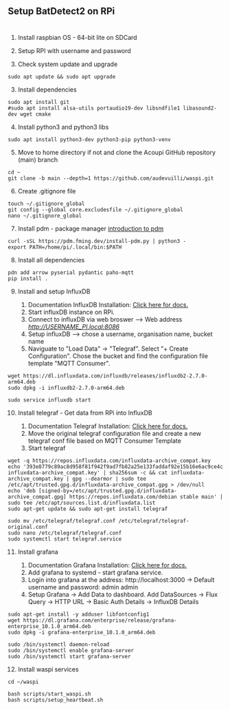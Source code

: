 ## Setup BatDetect2 on RPi
#
1. Install raspbian OS - 64-bit lite on SDCard

2. Setup RPI with username and password

3. Check system update and upgrade
```
sudo apt update && sudo apt upgrade
````
3. Install dependencies
```
sudo apt install git 
#sudo apt install alsa-utils portaudio19-dev libsndfile1 libasound2-dev wget cmake
```
4. Install python3 and python3 libs
```
sudo apt install python3-dev python3-pip python3-venv
```

5. Move to home directory if not and clone the Acoupi GitHub repository (main) branch 
```
cd ~
git clone -b main --depth=1 https://github.com/audevuilli/waspi.git
```

6. Create .gitignore file
```
touch ~/.gitignore_global
git config --global core.excludesfile ~/.gitignore_global
nano ~/.gitignore_global
```

7. Install pdm - package manager [introduction to pdm](https://pdm.fming.dev/latest/)
```
curl -sSL https://pdm.fming.dev/install-pdm.py | python3 -
export PATH=/home/pi/.local/bin:$PATH
```

8. Install all dependencies 
```
pdn add arrow pyserial pydantic paho-mqtt
pip install .
```

9. Install and setup InfluxDB 

    1. Documentation InfluxDB Installation: [Click here for docs.](https://docs.influxdata.com/influxdb/v2.7/install/?t=Linux)
    2. Start influxDB instance on RPi. 
    3. Connect to influxDB via web broswer --> Web address *http://USERNAME_PI.local:8086*
    4. Setup influxDB --> chose a username, organisation name, bucket name
    5. Naviguate to "Load Data" -> "Telegraf". Select "+ Create Configuration". Chose the bucket and find the configuration file template "MQTT Consumer".
``` 
wget https://dl.influxdata.com/influxdb/releases/influxdb2-2.7.0-arm64.deb
sudo dpkg -i influxdb2-2.7.0-arm64.deb

sudo service influxdb start
```

10. Install telegraf - Get data from RPi into InfluxDB

    1. Documentation Telegraf Installation: [Click here for docs.](https://docs.influxdata.com/telegraf/v1.27/)
    2. Move the original telegraf configuration file and create a new telegraf conf file based on MQTT Consumer Template
    3. Start telegraf 
```
wget -q https://repos.influxdata.com/influxdata-archive_compat.key
echo '393e8779c89ac8d958f81f942f9ad7fb82a25e133faddaf92e15b16e6ac9ce4c influxdata-archive_compat.key' | sha256sum -c && cat influxdata-archive_compat.key | gpg --dearmor | sudo tee /etc/apt/trusted.gpg.d/influxdata-archive_compat.gpg > /dev/null
echo 'deb [signed-by=/etc/apt/trusted.gpg.d/influxdata-archive_compat.gpg] https://repos.influxdata.com/debian stable main' | sudo tee /etc/apt/sources.list.d/influxdata.list
sudo apt-get update && sudo apt-get install telegraf

sudo mv /etc/telegraf/telegraf.conf /etc/telegraf/telegraf-original.conf
sudo nano /etc/telegraf/telegraf.conf
sudo systemctl start telegraf.service
```

11. Install grafana 

    1. Documentation Grafana Installation: [Click here for docs.](https://grafana.com/grafana/download?platform=arm)
    2. Add grafana to systemd - start grafana service.
    3. Login into grafana at the address: http://localhost:3000 -> Default username and password: admin admin
    4. Setup Grafana -> Add Data to dashboard. Add DataSources -> Flux Query -> HTTP URL -> Basic Auth Details -> InfluxDB Details 

```
sudo apt-get install -y adduser libfontconfig1
wget https://dl.grafana.com/enterprise/release/grafana-enterprise_10.1.0_arm64.deb
sudo dpkg -i grafana-enterprise_10.1.0_arm64.deb

sudo /bin/systemctl daemon-reload
sudo /bin/systemctl enable grafana-server
sudo /bin/systemctl start grafana-server
```

12. Install waspi services
```
cd ~/waspi

bash scripts/start_waspi.sh
bash scripts/setup_heartbeat.sh
```
